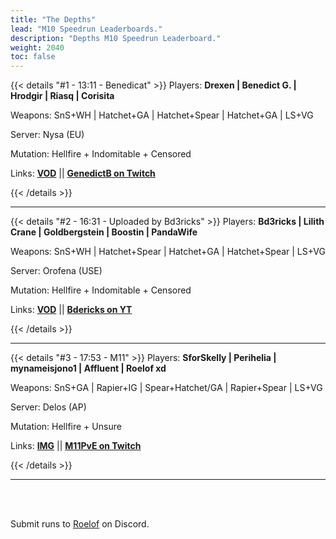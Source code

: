```yaml
---
title: "The Depths"
lead: "M10 Speedrun Leaderboards."
description: "Depths M10 Speedrun Leaderboard."
weight: 2040
toc: false
---
```

{{< details "#1 - 13:11 - Benedicat" >}}
Players: **Drexen | Benedict G. | Hrodgir | Riasq | Corisita**

Weapons: SnS+WH | Hatchet+GA | Hatchet+Spear | Hatchet+GA | LS+VG

Server: Nysa (EU)

Mutation: Hellfire + Indomitable + Censored

Links: **<a href="https://www.youtube.com/watch?v=x8oNOUMBZE0" target="_blank">VOD</a>** || **<a href="https://twitch.tv/genedictb" target="_blank">GenedictB on Twitch</a>**

{{< /details >}}

---

{{< details "#2 - 16:31 - Uploaded by Bd3ricks" >}}
Players: **Bd3ricks | Lilith Crane | Goldbergstein | Boostin | PandaWife**

Weapons: SnS+WH | Hatchet+Spear | Hatchet+GA | Hatchet+Spear | LS+VG

Server: Orofena (USE)

Mutation: Hellfire + Indomitable + Censored

Links: **<a href="https://www.youtube.com/watch?v=V8UvUZyM8As" target="_blank">VOD</a>** || **<a href="https://www.youtube.com/user/MrBdericks" target="_blank">Bdericks on YT</a>**

{{< /details >}}

---



{{< details "#3 - 17:53 - M11" >}}
Players: **SforSkelly | Perihelia | mynameisjono1 | Affluent | Roelof xd**

Weapons: SnS+GA | Rapier+IG | Spear+Hatchet/GA | Rapier+Spear | LS+VG

Server: Delos (AP)

Mutation: Hellfire + Unsure

Links: **<a href="https://imgur.com/a/NAxcPEu" target="_blank">IMG</a>** || **<a href="https://twitch.tv/M11PvE" target="_blank">M11PvE on Twitch</a>**

{{< /details >}}

---


<br>
<br>

Submit runs to <a href="https://discord.com/users/144300697230376960" target="_blank">Roelof</a> on Discord.